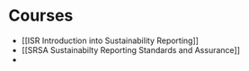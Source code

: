 
# Courses
- [[ISR Introduction into Sustainability Reporting]]
- [[SRSA Sustainabilty Reporting Standards and Assurance]]
- 
